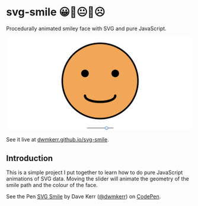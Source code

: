 # svg-smile 😀🙂😐🙁☹️

Procedurally animated smiley face with SVG and pure JavaScript.

[![Smile Screenshot](./docs/smile.png)](https://dwmkerr.github.io/svg-smile/)

See it live at [dwmkerr.github.io/svg-smile](https://dwmkerr.github.io/svg-smile/).

## Introduction

This is a simple project I put together to learn how to do pure JavaScript animations of SVG data. Moving the slider will animate the geometry of the smile path and the colour of the face.

<p data-height="265" data-theme-id="0" data-slug-hash="ejejeX" data-default-tab="html,result" data-user="dwmkerr" data-pen-title="SVG Smile" class="codepen">See the Pen <a href="https://codepen.io/dwmkerr/pen/ejejeX/">SVG Smile</a> by Dave Kerr (<a href="https://codepen.io/dwmkerr">@dwmkerr</a>) on <a href="https://codepen.io">CodePen</a>.</p>
<script async src="https://static.codepen.io/assets/embed/ei.js"></script>
